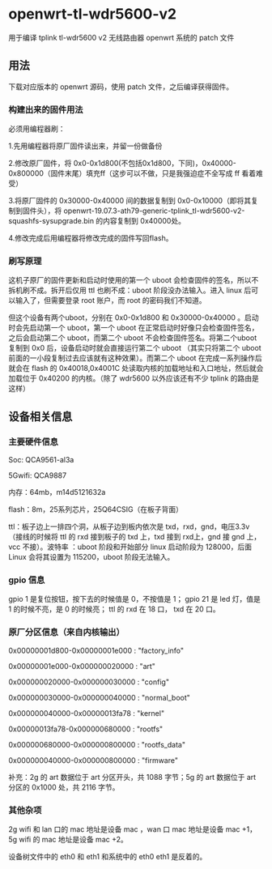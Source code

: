 # openwrt-tl-wdr5600-v2

用于编译 tplink tl-wdr5600 v2 无线路由器 openwrt 系统的 patch 文件

## 用法

下载对应版本的 openwrt 源码，使用 patch 文件，之后编译获得固件。

### 构建出来的固件用法

必须用编程器刷：

1.先用编程器将原厂固件读出来，并留一份做备份

2.修改原厂固件，将 0x0-0x1d800(不包括0x1d800，下同)，0x40000-0x800000（固件末尾）填充ff（这步可以不做，只是我强迫症不全写成 ff 看着难受）

3.将原厂固件的 0x30000-0x40000 间的数据复制到 0x0-0x10000（即将其复制到固件头），将 openwrt-19.07.3-ath79-generic-tplink_tl-wdr5600-v2-squashfs-sysupgrade.bin 的内容复制到 0x40000处。

4.修改完成后用编程器将修改完成的固件写回flash。

###  刷写原理
这机子原厂的固件更新和启动时使用的第一个 uboot 会检查固件的签名，所以不拆机刷不成。拆开后仅用 ttl 也刷不成：uboot 阶段没办法输入。进入 linux 后可以输入了，但需要登录 root 账户，而 root 的密码我们不知道。

但这个设备有两个uboot，分别在 0x0-0x1d800 和 0x30000-0x40000 。启动时会先启动第一个 uboot，第一个 uboot 在正常启动时好像只会检查固件签名，之后会启动第二个 uboot，而第二个 uboot 不会检查固件签名。将第二个uboot复制到 0x0 后，设备启动时就会直接运行第二个 uboot （其实只将第二个 uboot 前面的一小段复制过去应该就有这种效果）。而第二个 uboot 在完成一系列操作后就会在 flash 的 0x40018,0x4001C 处读取内核的加载地址和入口地址，然后就会加载位于 0x40200 的内核。（除了 wdr5600 以外应该还有不少 tplink 的路由是这样）


## 设备相关信息
### 主要硬件信息
Soc:  QCA9561-al3a

5Gwifi:  QCA9887

内存：64mb，m14d5121632a

flash：8m，25系列芯片，25Q64CSIG（在板子背面）

ttl：板子边上一排四个洞，从板子边到板内依次是 txd，rxd，gnd，电压3.3v（接线的时候将 ttl 的 rxd 接到板子的 txd 上，txd 接到 rxd上，gnd 接 gnd 上，vcc 不接）。波特率 ：uboot 阶段和开始部分 linux 启动阶段为 128000，后面 Linux 会将其设置为 115200，uboot 阶段无法输入。
### gpio 信息

gpio 1 是复位按钮，按下去的时候值是 0，不按值是 1；
gpio 21 是 led 灯，值是 1 的时候不亮，是 0 的时候亮；
ttl 的 rxd 在 18 口， txd 在 20 口。

### 原厂分区信息（来自内核输出）

0x00000001d800-0x00000001e000 : "factory_info"

0x00000001e000-0x000000020000 : "art"

0x000000020000-0x000000030000 : "config"

0x000000030000-0x000000040000 : "normal_boot"

0x000000040000-0x00000013fa78 : "kernel"

0x00000013fa78-0x000000680000 : "rootfs"

0x000000680000-0x000000800000 : "rootfs_data"

0x000000040000-0x000000800000 : "firmware"

补充：2g 的 art 数据位于 art 分区开头，共 1088 字节；5g 的 art 数据位于 art 分区的 0x1000 处，共 2116 字节。
### 其他杂项
2g wifi 和 lan 口的 mac 地址是设备 mac ，wan 口 mac 地址是设备 mac +1，5g wifi 的 mac 地址是设备 mac +2。

设备树文件中的 eth0 和 eth1 和系统中的 eth0 eth1 是反着的。
